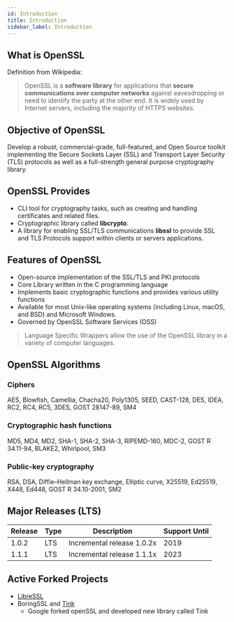 ```yaml
---
id: Introduction
title: Introduction
sidebar_label: Introduction
---
```


## What is OpenSSL

Definition from Wikipedia:

> OpenSSL is a **software library** for applications that **secure communications over computer networks** against eavesdropping or need to identify the party at the other end. It is widely used by Internet servers, including the majority of HTTPS websites.

## Objective of OpenSSL

Develop a robust, commercial-grade, full-featured, and Open Source toolkit implementing the Secure Sockets Layer (SSL) and Transport Layer Security (TLS) protocols as well as a full-strength general purpose cryptography library. 

## OpenSSL Provides
- CLI tool for cryptography tasks, such as creating and handling certificates and related files.
- Cryptographic library called **libcrypto**.
- A library for enabling SSL/TLS communications **libssl** to provide SSL and TLS Protocols support within clients or servers applications.

## Features of OpenSSL

- Open-source implementation of the SSL/TLS and PKI protocols
- Core Library written in the C programming language
- Implements basic cryptographic functions and provides various utility functions
- Available for most Unix-like operating systems (including Linux, macOS, and BSD) and Microsoft Windows.
- Governed by OpenSSL Software Services (OSS)

> Language Specific Wrappers allow the use of the OpenSSL library in a variety of computer languages.

## OpenSSL Algorithms

### Ciphers

AES, Blowfish, Camellia, Chacha20, Poly1305, SEED, CAST-128, DES, IDEA, RC2, RC4, RC5, 3DES, GOST 28147-89, SM4

### Cryptographic hash functions

MD5, MD4, MD2, SHA-1, SHA-2, SHA-3, RIPEMD-160, MDC-2, GOST R 34.11-94, BLAKE2, Whirlpool, SM3

### Public-key cryptography

RSA, DSA, Diffie–Hellman key exchange, Elliptic curve, X25519, Ed25519, X448, Ed448, GOST R 34.10-2001, SM2

## Major Releases (LTS)

| Release | Type | Description | Support Until |
|--|--|--|--|
| 1.0.2 | LTS | Incremental release 1.0.2x  | 2019 |
| 1.1.1 | LTS | Incremental release 1.1.1x  | 2023 |

## Active Forked Projects

- [LibreSSL](https://en.wikipedia.org/wiki/LibreSSL)
- BoringSSL and [Tink](https://github.com/google/tink)
  - Google forked openSSL and developed new library called Tink



